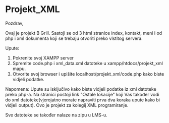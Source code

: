 # Projekt_XML

Pozdrav,

Ovaj je projekt B Grill. Sastoji se od 3 html stranice index, kontakt, meni i od php i xml dokumenta koji se
trebaju otvoriti preko vlstitog servera. 

Upute:
1. Pokrenite svoj XAMPP server
2. Spremite code.php i xml_data.xml datoteke u xampp/htdocs/projekt_xml mapu.
3. Otvorite svoj browser i upišite localhost/projekt_xml/code.php kako biste vidjeli podatke.

Napomena: Upute su isključivo kako biste vidjeli podatke iz xml datoteke preko php-a. Na stranici postoji link "Ostale lokacije"
koji Vas također vodi do xml datoteke(vjerojatno morate napraviti prva dva koraka upute kako bi vidjeli output). Ovo je projekt za kolegij XML programiranje.

Sve datoteke se također nalaze na zipu u LMS-u.
